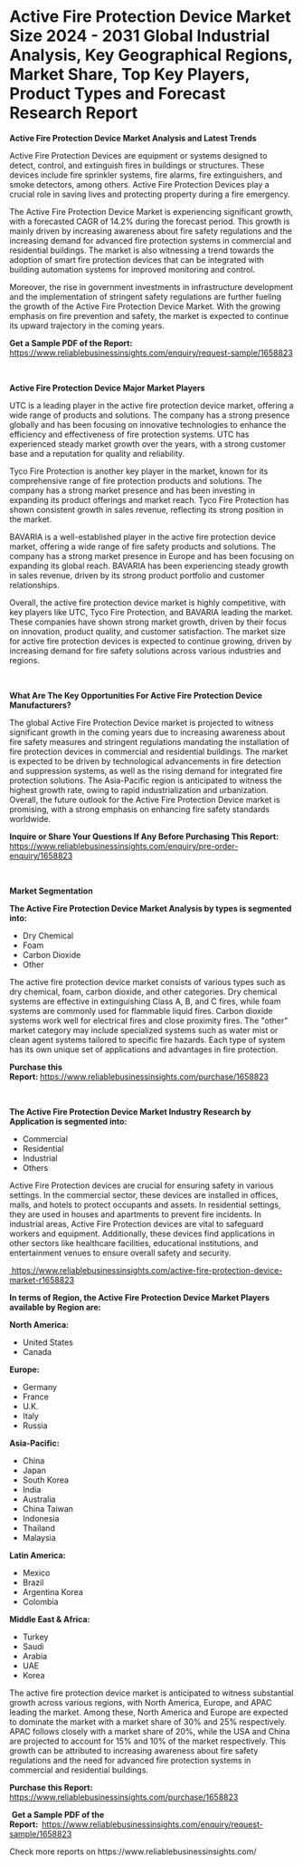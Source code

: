 <p><h1>Active Fire Protection Device Market Size 2024 - 2031 Global Industrial Analysis, Key Geographical Regions, Market Share, Top Key Players, Product Types and Forecast Research Report</h1></p><p><strong>Active Fire Protection Device Market Analysis and Latest Trends</strong></p>
<p><p>Active Fire Protection Devices are equipment or systems designed to detect, control, and extinguish fires in buildings or structures. These devices include fire sprinkler systems, fire alarms, fire extinguishers, and smoke detectors, among others. Active Fire Protection Devices play a crucial role in saving lives and protecting property during a fire emergency.</p><p>The Active Fire Protection Device Market is experiencing significant growth, with a forecasted CAGR of 14.2% during the forecast period. This growth is mainly driven by increasing awareness about fire safety regulations and the increasing demand for advanced fire protection systems in commercial and residential buildings. The market is also witnessing a trend towards the adoption of smart fire protection devices that can be integrated with building automation systems for improved monitoring and control.</p><p>Moreover, the rise in government investments in infrastructure development and the implementation of stringent safety regulations are further fueling the growth of the Active Fire Protection Device Market. With the growing emphasis on fire prevention and safety, the market is expected to continue its upward trajectory in the coming years.</p></p>
<p><strong>Get a Sample PDF of the Report:&nbsp;</strong> <a href="https://www.reliablebusinessinsights.com/enquiry/request-sample/1658823">https://www.reliablebusinessinsights.com/enquiry/request-sample/1658823</a></p>
<p>&nbsp;</p>
<p><strong>Active Fire Protection Device Major Market Players</strong></p>
<p><p>UTC is a leading player in the active fire protection device market, offering a wide range of products and solutions. The company has a strong presence globally and has been focusing on innovative technologies to enhance the efficiency and effectiveness of fire protection systems. UTC has experienced steady market growth over the years, with a strong customer base and a reputation for quality and reliability.</p><p>Tyco Fire Protection is another key player in the market, known for its comprehensive range of fire protection products and solutions. The company has a strong market presence and has been investing in expanding its product offerings and market reach. Tyco Fire Protection has shown consistent growth in sales revenue, reflecting its strong position in the market.</p><p>BAVARIA is a well-established player in the active fire protection device market, offering a wide range of fire safety products and solutions. The company has a strong market presence in Europe and has been focusing on expanding its global reach. BAVARIA has been experiencing steady growth in sales revenue, driven by its strong product portfolio and customer relationships.</p><p>Overall, the active fire protection device market is highly competitive, with key players like UTC, Tyco Fire Protection, and BAVARIA leading the market. These companies have shown strong market growth, driven by their focus on innovation, product quality, and customer satisfaction. The market size for active fire protection devices is expected to continue growing, driven by increasing demand for fire safety solutions across various industries and regions.</p></p>
<p>&nbsp;</p>
<p><strong>What Are The Key Opportunities For Active Fire Protection Device Manufacturers?</strong></p>
<p><p>The global Active Fire Protection Device market is projected to witness significant growth in the coming years due to increasing awareness about fire safety measures and stringent regulations mandating the installation of fire protection devices in commercial and residential buildings. The market is expected to be driven by technological advancements in fire detection and suppression systems, as well as the rising demand for integrated fire protection solutions. The Asia-Pacific region is anticipated to witness the highest growth rate, owing to rapid industrialization and urbanization. Overall, the future outlook for the Active Fire Protection Device market is promising, with a strong emphasis on enhancing fire safety standards worldwide.</p></p>
<p><strong>Inquire or Share Your Questions If Any Before Purchasing This Report:</strong> <a href="https://www.reliablebusinessinsights.com/enquiry/pre-order-enquiry/1658823">https://www.reliablebusinessinsights.com/enquiry/pre-order-enquiry/1658823</a></p>
<p>&nbsp;</p>
<p><strong>Market Segmentation</strong></p>
<p><strong>The Active Fire Protection Device Market Analysis by types is segmented into:</strong></p>
<p><ul><li>Dry Chemical</li><li>Foam</li><li>Carbon Dioxide</li><li>Other</li></ul></p>
<p><p>The active fire protection device market consists of various types such as dry chemical, foam, carbon dioxide, and other categories. Dry chemical systems are effective in extinguishing Class A, B, and C fires, while foam systems are commonly used for flammable liquid fires. Carbon dioxide systems work well for electrical fires and close proximity fires. The "other" market category may include specialized systems such as water mist or clean agent systems tailored to specific fire hazards. Each type of system has its own unique set of applications and advantages in fire protection.</p></p>
<p><strong>Purchase this Report:&nbsp;</strong><a href="https://www.reliablebusinessinsights.com/purchase/1658823">https://www.reliablebusinessinsights.com/purchase/1658823</a></p>
<p>&nbsp;</p>
<p><strong>The Active Fire Protection Device Market Industry Research by Application is segmented into:</strong></p>
<p><ul><li>Commercial</li><li>Residential</li><li>Industrial</li><li>Others</li></ul></p>
<p><p>Active Fire Protection devices are crucial for ensuring safety in various settings. In the commercial sector, these devices are installed in offices, malls, and hotels to protect occupants and assets. In residential settings, they are used in houses and apartments to prevent fire incidents. In industrial areas, Active Fire Protection devices are vital to safeguard workers and equipment. Additionally, these devices find applications in other sectors like healthcare facilities, educational institutions, and entertainment venues to ensure overall safety and security.</p></p>
<p><a href="https://www.reliablebusinessinsights.com/active-fire-protection-device-market-r1658823">&nbsp;https://www.reliablebusinessinsights.com/active-fire-protection-device-market-r1658823</a></p>
<p><strong>In terms of Region, the Active Fire Protection Device Market Players available by Region are:</strong></p>
<p>
    <p> <strong> North America: </strong>
        <ul>
            <li>United States</li>
            <li>Canada</li>
        </ul>
        </p> 
    <p> <strong> Europe: </strong>
        <ul>
            <li>Germany</li>
            <li>France</li>
            <li>U.K.</li>
            <li>Italy</li>
            <li>Russia</li>
        </ul>
        </p> 
    <p> <strong> Asia-Pacific: </strong>
        <ul>
            <li>China</li>
            <li>Japan</li>
            <li>South Korea</li>
            <li>India</li>
            <li>Australia</li>
            <li>China Taiwan</li>
            <li>Indonesia</li>
            <li>Thailand</li>
            <li>Malaysia</li>
        </ul>
        </p> 
    <p> <strong> Latin America: </strong>
        <ul>
            <li>Mexico</li>
            <li>Brazil</li>
            <li>Argentina Korea</li>
            <li>Colombia</li>
        </ul>
        </p> 
    <p> <strong> Middle East & Africa: </strong>
        <ul>
            <li>Turkey</li>
            <li>Saudi</li>
            <li>Arabia</li>
            <li>UAE</li>
            <li>Korea</li>
        </ul>
    </p>
    </p>
<p><p>The active fire protection device market is anticipated to witness substantial growth across various regions, with North America, Europe, and APAC leading the market. Among these, North America and Europe are expected to dominate the market with a market share of 30% and 25% respectively. APAC follows closely with a market share of 20%, while the USA and China are projected to account for 15% and 10% of the market respectively. This growth can be attributed to increasing awareness about fire safety regulations and the need for advanced fire protection systems in commercial and residential buildings.</p></p>
<p><strong>Purchase this Report: </strong><a href="https://www.reliablebusinessinsights.com/purchase/1658823">https://www.reliablebusinessinsights.com/purchase/1658823</a></p>
<p>&nbsp;<strong>Get a Sample PDF of the Report:&nbsp;&nbsp;</strong><a href="https://www.reliablebusinessinsights.com/enquiry/request-sample/1658823">https://www.reliablebusinessinsights.com/enquiry/request-sample/1658823</a></p>
<p><strong></strong></p>
<p>Check more reports on https://www.reliablebusinessinsights.com/</p>